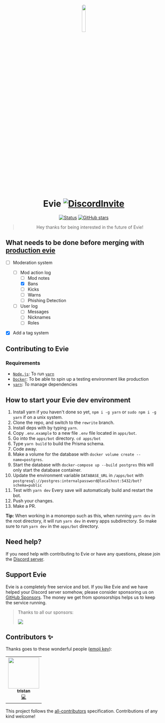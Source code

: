 <div align="center">
<img src="https://github.com/TeamEvie.png" width="15%" class="round" style="border-radius: 50%;">

# Evie [![DiscordInvite](https://discord.com/api/guilds/819106797028769844/embed.png)](https://evie.pw/discord)

[![Status](https://top.gg/api/widget/status/807543126424158238.svg?noavatar=true)](https://top.gg/bot/807543126424158238)
[![GitHub stars](https://img.shields.io/github/stars/TeamEvie/Evie?style=flat-square)](https://github.com/TeamEvie/Evie/stargazers)

> Hey thanks for being interested in the future of Evie!

</div>

## What needs to be done before merging with [production evie]

- [ ] Moderation system

  - [ ] Mod action log
    - [ ] Mod notes
    - [x] Bans
    - [ ] Kicks
    - [ ] Warns
    - [ ] Phishing Detection
  - [ ] User log
    - [ ] Messages
    - [ ] Nicknames
    - [ ] Roles

- [x] Add a tag system

## Contributing to Evie

### Requirements

- [`Node.js`]: To run [`yarn`]
- [`Docker`]: To be able to spin up a testing environment like production
- [`yarn`]: To manage dependencies

## How to start your Evie dev environment

1. Install yarn if you haven't done so yet, `npm i -g yarn` or `sudo npm i -g yarn` if on a unix system.
2. Clone the repo, and switch to the `rewrite` branch.
3. Install deps with by typing `yarn`.
4. Copy `.env.example` to a new file `.env` file located in `apps/bot`.
5. Go into the `apps/bot` directory. `cd apps/bot`
6. Type `yarn build` to build the Prisma schema.
7. Code away.
8. Make a volume for the database with `docker volume create --name=postgres`.
9. Start the database with `docker-compose up --build postgres` this will only start the database container.
10. Update the environment variable `DATABASE_URL` in `/apps/bot` with `postgresql://postgres:internalpassword@localhost:5432/bot?schema=public`
11. Test with `yarn dev` Every save will automatically build and restart the bot.
12. Push your changes.
13. Make a PR.

**Tip:** When working in a monorepo such as this, when running `yarn dev` in the root directory, it will run `yarn dev` in every apps subdirectory. So make sure to run `yarn dev` in the `apps/bot` directory.

## Need help?

If you need help with contributing to Evie or have any questions, please join the [Discord server](https://evie.pw/discord).

## Support Evie

Evie is a completely free service and bot. If you like Evie and we have helped your Discord server somehow, please consider sponsoring us on [GitHub Sponsors](https://github.com/sponsors/twisttaan). The money we get from sponsorships helps us to keep the service running.

> Thanks to all our sponsors:
>
> <img src="https://sponsors.harjyotsahni.com/twisttaan.svg"><img>

<!----------------- Quick-Links --------------->

[`node.js`]: https://nodejs.org/en/
[`docker`]: https://www.docker.com/
[`yarn`]: https://yarnpkg.com/
[production evie]: https://evie.pw/bot

## Contributors ✨

Thanks goes to these wonderful people ([emoji key](https://allcontributors.org/docs/en/emoji-key)):

<!-- ALL-CONTRIBUTORS-LIST:START - Do not remove or modify this section -->
<!-- prettier-ignore-start -->
<!-- markdownlint-disable -->
<table>
  <tr>
    <td align="center"><a href="http://evie.pw"><img src="https://avatars.githubusercontent.com/u/69066026?v=4?s=100" width="100px;" alt=""/><br /><sub><b>tristan</b></sub></a><br /><a href="https://github.com/TeamEvie/Evie/commits?author=twisttaan" title="Code">💻</a></td>
  </tr>
</table>

<!-- markdownlint-restore -->
<!-- prettier-ignore-end -->

<!-- ALL-CONTRIBUTORS-LIST:END -->

This project follows the [all-contributors](https://github.com/all-contributors/all-contributors) specification. Contributions of any kind welcome!
